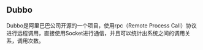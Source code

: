 ## Dubbo
Dubbo是阿里巴巴公司开源的一个项目，使用rpc（Remote Process Call）协议进行远程调用，直接使用Socket进行通信，并且可以统计出系统之间的调用关系，调用次数。